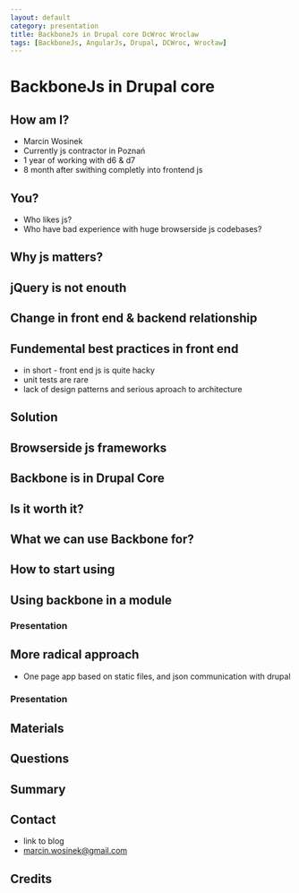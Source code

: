 ```yaml
---
layout: default
category: presentation
title: BackboneJs in Drupal core DcWroc Wroclaw
tags: [BackboneJs, AngularJs, Drupal, DCWroc, Wrocław]
---
```

# BackboneJs in Drupal core
## How am I?
* Marcin Wosinek
* Currently js contractor in Poznań
* 1 year of working with d6 & d7
* 8 month after swithing completly into frontend js

## You?
* Who likes js?
* Who have bad experience with huge browserside js codebases?

## Why js matters?

## jQuery is not enouth

## Change in front end & backend relationship

## Fundemental best practices in front end
* in short - front end js is quite hacky
* unit tests are rare
* lack of design patterns and serious aproach to architecture

## Solution

## Browserside js frameworks

## Backbone is in Drupal Core

## Is it worth it?

## What we can use Backbone for?

## How to start using

## Using backbone in a module

### Presentation

## More radical approach
* One page app based on static files, and json communication with drupal

### Presentation

## Materials

## Questions

## Summary

## Contact
* link to blog
* marcin.wosinek@gmail.com

## Credits
